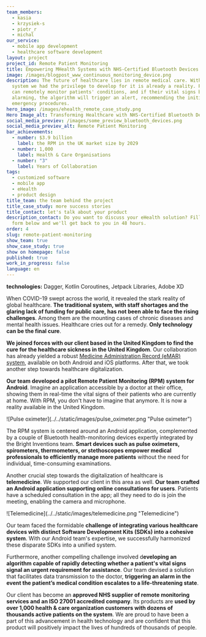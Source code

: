 ```yaml
---
team_members:
  - kasia
  - krzysiek-s
  - piotr_r
  - michal
our_service:
  - mobile app development
  - healthcare software development
layout: project
project_id: Remote Patient Monitoring
title: Empowering MHealth Systems with NHS-Certified Bluetooth Devices
image: /images/blogpost_www_continuous_monitoring_device.png
description: The future of healthcare lies in remote medical care. With the
  system we had the privilege to develop for it is already a reality. Physicians
  can remotely monitor patients' conditions, and if their vital signs become
  alarming, the algorithm will trigger an alert, recommending the initiation of
  emergency procedures.
hero_image: /images/ehealth_remote_case_study.png
Hero Image_alt: Transforming Healthcare with NHS-Certified Bluetooth Devices
social_media_previev: /images/some_preview_bluetooth_devices.png
social_media_previev_alt: Remote Patient Monitoring
bar_achievements:
  - number: $3.9 billion
    label: the RPM in the UK market size by 2029
  - number: 1,000
    label: Health & Care Organisations
  - number: "3"
    label: Years of Collaboration
tags:
  - customized software
  - mobile app
  - eHealth
  - product design
title_team: the team behind the project
title_case_study: more success stories
title_contact: let's talk about your product
description_contact: Do you want to discuss your eHealth solution? Fill out the
  form below and we'll get back to you in 48 hours.
order: 4
slug: remote-patient-monitoring
show_team: true
show_case_study: true
show on homepage: false
published: true
work_in_progress: false
language: en
---
```

<TitleWithIcon sectionTitle="technologies" titleIcon="/images/skills.svg" titleIconAlt="technologies" />

<Gallery images='[{"src":"/images/android_stack_logo.svg","alt":"Android"},{"src":"/images/kotlin_new_stack_logo.svg","alt":"Kotlin"},{"src":"/images/bluetooth_stack_logo.svg","alt":"Bluetooth"},{"src":"/images/adobexdstack_logo.svg","alt":"AdobeXD"}]' />

**technologies:** Dagger, Kotlin Coroutines, Jetpack Libraries, Adobe XD

<TitleWithIcon sectionTitle="problem: addressing staff shortages and rising health challenges" titleIcon="/images/icon_title_about.svg" titleIconAlt="problem: addressing staff shortages & rising health challenge" />

When COVID-19 swept across the world, it revealed the stark reality of global healthcare. **The traditional system, with staff shortages and the glaring lack of funding for public care, has not been able to face the rising challenges**. Among them are the mounting cases of chronic diseases and mental health issues. Healthcare cries out for a remedy. **Only technology can be the final cure**.

<TitleWithIcon sectionTitle="solution: empowering healthcare transformation with remote patient monitoring and telemedicine " titleIcon="/images/icon_title_goal.svg" titleIconAlt="solution: empowering healthcare transformation with remote patient monitoring and telemedicine " />

**We joined forces with our client based in the United Kingdom to find the cure for the healthcare sickness in the United Kingdom**. Our collaboration has already yielded a robust [Medicine Administration Record (eMAR) system](/projects/vCare/), available on both Android and iOS platforms. After that, we took another step towards healthcare digitalization.

**Our team developed a pilot Remote Patient Monitoring (RPM) system for Android**. Imagine an application accessible by a doctor at their office, showing them in real-time the vital signs of their patients who are currently at home. With RPM, you don't have to imagine that anymore. It is now a reality available in the United Kingdom.

<div className="image">![Pulse oximeter](../../static/images/pulse_oximeter.png "Pulse oximeter")</div>

The RPM system is centered around an Android application, complemented by a couple of Bluetooth health-monitoring devices expertly integrated by the Bright Inventions team. **Smart devices such as pulse oximeters, spirometers, thermometers, or stethoscopes empower medical professionals to efficiently manage more patients** without the need for individual, time-consuming examinations. 

Another crucial step towards the digitalization of healthcare is **telemedicine**. We supported our client in this area as well. **Our team crafted an Android application supporting online consultations for users**. Patients have a scheduled consultation in the app; all they need to do is join the meeting, enabling the camera and microphone. 

<div className="image">![Telemedicine](../../static/images/telemedicine.png "Telemedicine")</div>

<TitleWithIcon sectionTitle="challenge: integrating Bluetooth devices into a single system" titleIcon="/images/two_flags.svg" titleIconAlt="the challenge" />

Our team faced the formidable **challenge of integrating various healthcare devices with distinct Software Development Kits (SDKs) into a cohesive system**. With our Android team's expertise, we successfully harmonized these disparate SDKs into a unified system. 

Furthermore, another compelling challenge involved d**eveloping an algorithm capable of rapidly detecting whether a patient's vital signs signal an urgent requirement for assistance**. Our team devised a solution that facilitates data transmission to the doctor, **triggering an alarm in the event the patient’s medical condition escalates to a life-threatening state**.

<AnchorLink href='#contactForm' text='let’s talk about your project'/>

<TitleWithIcon sectionTitle="result of the collaboration: unlocking digital health for 1000+ health and care organizations " titleIcon="/images/icon_result_svg.svg" titleIconAlt="result of the collaboration: unlocking digital health for 1000+ health and care organizations " />

Our client has become an **approved NHS supplier of remote monitoring services and an ISO 27001 accredited company**. Its products are **used by over 1,000 health & care organization customers with dozens of thousands active patients on the system**. We are proud to have been a part of this advancement in health technology and are confident that this product will positively impact the lives of hundreds of thousands of people.